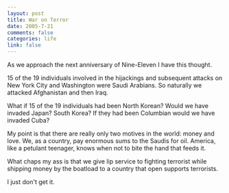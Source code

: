```yaml
--- 
layout: post
title: War on Terror
date: 2005-7-21
comments: false
categories: life
link: false
---
```

As we approach the next anniversary of Nine-Eleven I have this thought.

15 of the 19 individuals involved in the hijackings and subsequent attacks on New York City and Washington were Saudi Arabians. So naturally we attacked Afghanistan and then Iraq.

What if 15 of the 19 individuals had been North Korean? Would we have invaded Japan? South Korea? If they had been Columbian would we have invaded Cuba?

My point is that there are really only two motives in the world: money and love. We, as a country, pay enormous sums to the Saudis for oil. America, like a petulant teenager, knows when not to bite the hand that feeds it.

What chaps my ass is that we give lip service to fighting terrorist while shipping money by the boatload to a country that open supports terrorists.

I just don't get it.
